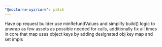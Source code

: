 ```yaml
---
"@nocturne-xyz/core": patch
---
```


Have op request builder use minRefundValues and simplify build() logic to unwrap as few assets as possible needed for calls, additionally fix all times in core that map uses object keys by adding designated obj key map and set impls

